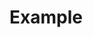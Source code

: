 # Example

<script src="https://gist.github.com/curtis-turner/5973d090ad0cc212e48b889687e31f54.js"></script>